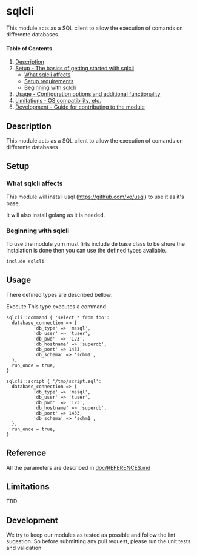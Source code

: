 
# sqlcli

This module acts as a SQL client to allow the execution of comands on differente databases

#### Table of Contents

1. [Description](#description)
2. [Setup - The basics of getting started with sqlcli](#setup)
    * [What sqlcli affects](#what-sqlcli-affects)
    * [Setup requirements](#setup-requirements)
    * [Beginning with sqlcli](#beginning-with-sqlcli)
3. [Usage - Configuration options and additional functionality](#usage)
4. [Limitations - OS compatibility, etc.](#limitations)
5. [Development - Guide for contributing to the module](#development)

## Description

This module acts as a SQL client to allow the execution of comands on differente databases

## Setup

### What sqlcli affects 

This module will install usql (https://github.com/xo/usql) to use it as it's base.

It will also install golang as it is needed.


### Beginning with sqlcli

To use the module yum must firts include de base class to be shure the instalation is done then you can use the defined types avaliable.

```
include sqlcli

```

## Usage

There defined types are described bellow:

Execute
This type executes a command

```
sqlcli::command { 'select * from foo': 
  database_connection => { 
          'db_type' => 'mssql',
          'db_user' => 'tuser',
          'db_pwd'  => '123',
          'db_hostname' => 'superdb',
          'db_port' => 1433,
          'db_schema' => 'schm1',
  },
  run_once = true,
}
```

```
sqlcli::script { '/tmp/script.sql': 
  database_connection => { 
          'db_type' => 'mssql',
          'db_user' => 'tuser',
          'db_pwd'  => '123',
          'db_hostname' => 'superdb',
          'db_port' => 1433,
          'db_schema' => 'schm1',
  },
  run_once = true,
}
```

## Reference

All the parameters are described in [doc/REFERENCES.md](https://github.com/ffquintella/puppet-sqlcli/blob/master/doc/REFERENCES.md)

## Limitations

TBD

## Development

We try to keep our modules as tested as possible and follow the lint sugestion. So before submitting any pull request, please run the unit tests and validation


